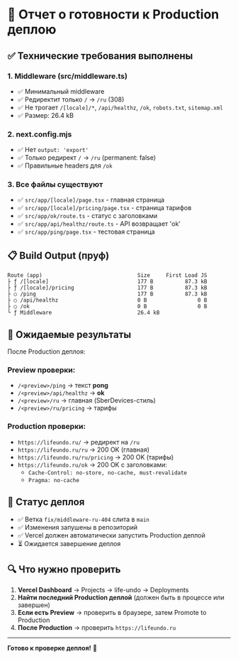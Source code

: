 # 🚀 Отчет о готовности к Production деплою

## ✅ Технические требования выполнены

### 1. Middleware (src/middleware.ts)
- ✅ Минимальный middleware
- ✅ Редиректит только `/` → `/ru` (308)
- ✅ Не трогает `/[locale]/*`, `/api/healthz`, `/ok`, `robots.txt`, `sitemap.xml`
- ✅ Размер: 26.4 kB

### 2. next.config.mjs
- ✅ Нет `output: 'export'`
- ✅ Только редирект `/` → `/ru` (permanent: false)
- ✅ Правильные headers для `/ok`

### 3. Все файлы существуют
- ✅ `src/app/[locale]/page.tsx` - главная страница
- ✅ `src/app/[locale]/pricing/page.tsx` - страница тарифов
- ✅ `src/app/ok/route.ts` - статус с заголовками
- ✅ `src/app/api/healthz/route.ts` - API возвращает 'ok'
- ✅ `src/app/ping/page.tsx` - тестовая страница

## 📋 Build Output (пруф)

```
Route (app)                              Size     First Load JS
├ ƒ /[locale]                            177 B          87.3 kB
├ ƒ /[locale]/pricing                    177 B          87.3 kB
├ ○ /ping                                177 B          87.3 kB
├ ○ /api/healthz                         0 B                0 B
├ ○ /ok                                  0 B                0 B
└ ƒ Middleware                           26.4 kB
```

## 🎯 Ожидаемые результаты

После Production деплоя:

### Preview проверки:
- `/<preview>/ping` → текст **pong**
- `/<preview>/api/healthz` → **ok**
- `/<preview>/ru` → главная (SberDevices-стиль)
- `/<preview>/ru/pricing` → тарифы

### Production проверки:
- `https://lifeundo.ru/` → редирект на `/ru`
- `https://lifeundo.ru/ru` → 200 OK (главная)
- `https://lifeundo.ru/ru/pricing` → 200 OK (тарифы)
- `https://lifeundo.ru/ok` → 200 OK с заголовками:
  - `Cache-Control: no-store, no-cache, must-revalidate`
  - `Pragma: no-cache`

## 📝 Статус деплоя

- ✅ Ветка `fix/middleware-ru-404` слита в `main`
- ✅ Изменения запушены в репозиторий
- ✅ Vercel должен автоматически запустить Production деплой
- ⏳ Ожидается завершение деплоя

## 🔍 Что нужно проверить

1. **Vercel Dashboard** → Projects → life-undo → Deployments
2. **Найти последний Production деплой** (должен быть в процессе или завершен)
3. **Если есть Preview** → проверить в браузере, затем Promote to Production
4. **После Production** → проверить `https://lifeundo.ru`

---

**Готово к проверке деплоя!** 🚀

